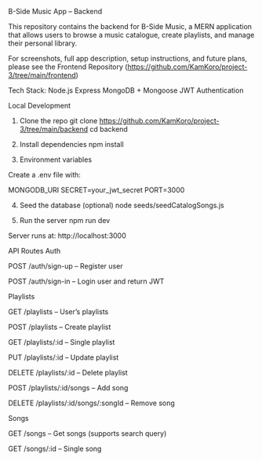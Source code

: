 B-Side Music App – Backend

This repository contains the backend for B-Side Music, a MERN application that allows users to browse a music catalogue, create playlists, and manage their personal library.

For screenshots, full app description, setup instructions, and future plans, please see the Frontend Repository (https://github.com/KamKoro/project-3/tree/main/frontend)


Tech Stack:
Node.js
Express
MongoDB + Mongoose
JWT Authentication

Local Development
1. Clone the repo
git clone https://github.com/KamKoro/project-3/tree/main/backend
cd backend

2. Install dependencies
npm install

3. Environment variables

Create a .env file with:

MONGODB_URI
SECRET=your_jwt_secret
PORT=3000

4. Seed the database (optional)
node seeds/seedCatalogSongs.js

5. Run the server
npm run dev


Server runs at:
http://localhost:3000

API Routes
Auth

POST /auth/sign-up – Register user

POST /auth/sign-in – Login user and return JWT

Playlists

GET /playlists – User’s playlists

POST /playlists – Create playlist

GET /playlists/:id – Single playlist

PUT /playlists/:id – Update playlist

DELETE /playlists/:id – Delete playlist

POST /playlists/:id/songs – Add song

DELETE /playlists/:id/songs/:songId – Remove song

Songs

GET /songs – Get songs (supports search query)

GET /songs/:id – Single song